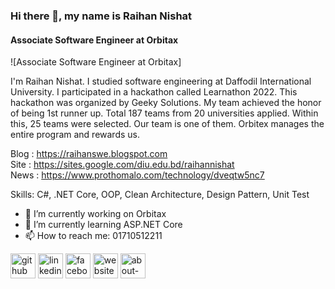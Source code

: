 ### Hi there 👋, my name is Raihan Nishat
#### Associate Software Engineer at Orbitax
![Associate Software Engineer at Orbitax]

I'm Raihan Nishat. I studied software engineering at Daffodil International University. I participated in a hackathon called Learnathon 2022. This hackathon was organized by Geeky Solutions. My team achieved the honor of being 1st runner up. Total 187 teams from 20 universities applied. Within this, 25 teams were selected. Our team is one of them. Orbitex manages the entire program and rewards us.

Blog : https://raihanswe.blogspot.com </br>
Site : https://sites.google.com/diu.edu.bd/raihannishat </br>
News : https://www.prothomalo.com/technology/dveqtw5nc7 </br>

Skills: C#, .NET Core, OOP, Clean Architecture, Design Pattern, Unit Test

- 🔭 I’m currently working on Orbitax 
- 🌱 I’m currently learning ASP.NET Core 
- 📫 How to reach me: 01710512211 


[<img src='https://cdn.jsdelivr.net/npm/simple-icons@3.0.1/icons/github.svg' alt='github' height='40'>](https://github.com/raihannishat)  [<img src='https://cdn.jsdelivr.net/npm/simple-icons@3.0.1/icons/linkedin.svg' alt='linkedin' height='40'>](https://www.linkedin.com/in/raihan-nishat-679455163/)  [<img src='https://cdn.jsdelivr.net/npm/simple-icons@3.0.1/icons/facebook.svg' alt='facebook' height='40'>](https://www.facebook.com/raihannishat.bd)  [<img src='https://cdn.jsdelivr.net/npm/simple-icons@3.0.1/icons/icloud.svg' alt='website' height='40'>](https://raihanswe.blogspot.com/)  [<img src='https://cdn.jsdelivr.net/npm/simple-icons@3.0.1/icons/about-dot-me.svg' alt='about-dot-me' height='40'>](https://sites.google.com/diu.edu.bd/raihannishat)  

